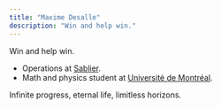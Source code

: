```yaml
---
title: "Maxime Desalle"
description: "Win and help win."
---
```


Win and help win.

- Operations at [Sablier](https://sablier.finance).
- Math and physics student at [Université de Montréal](https://umontreal.ca/en/). 

Infinite progress, eternal life, limitless horizons.

